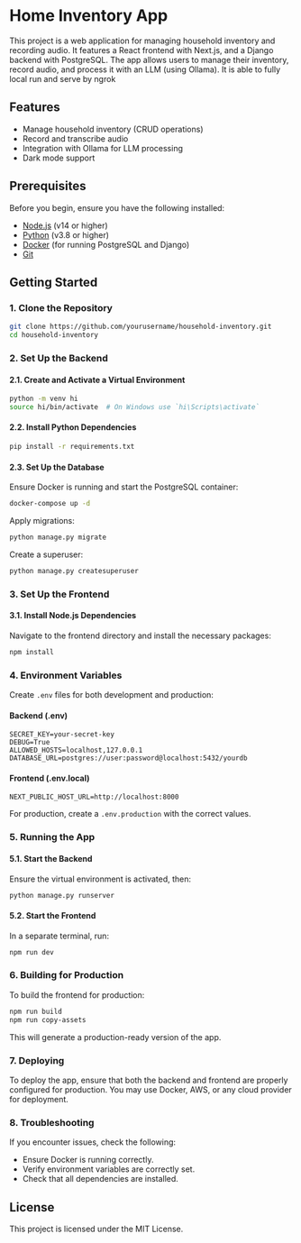 # Home Inventory App

This project is a web application for managing household inventory and recording audio. It features a React frontend with Next.js, and a Django backend with PostgreSQL. The app allows users to manage their inventory, record audio, and process it with an LLM (using Ollama).
It is able to fully local run and serve by ngrok

## Features

- Manage household inventory (CRUD operations)
- Record and transcribe audio
- Integration with Ollama for LLM processing
- Dark mode support

## Prerequisites

Before you begin, ensure you have the following installed:

- [Node.js](https://nodejs.org/) (v14 or higher)
- [Python](https://www.python.org/) (v3.8 or higher)
- [Docker](https://www.docker.com/) (for running PostgreSQL and Django)
- [Git](https://git-scm.com/)

## Getting Started

### 1. Clone the Repository

```bash
git clone https://github.com/yourusername/household-inventory.git
cd household-inventory
```

### 2. Set Up the Backend

#### 2.1. Create and Activate a Virtual Environment

```bash
python -m venv hi
source hi/bin/activate  # On Windows use `hi\Scripts\activate`
```

#### 2.2. Install Python Dependencies

```bash
pip install -r requirements.txt
```

#### 2.3. Set Up the Database

Ensure Docker is running and start the PostgreSQL container:

```bash
docker-compose up -d
```

Apply migrations:

```bash
python manage.py migrate
```

Create a superuser:

```bash
python manage.py createsuperuser
```

### 3. Set Up the Frontend

#### 3.1. Install Node.js Dependencies

Navigate to the frontend directory and install the necessary packages:

```bash
npm install
```

### 4. Environment Variables

Create `.env` files for both development and production:

#### Backend (.env)

```plaintext
SECRET_KEY=your-secret-key
DEBUG=True
ALLOWED_HOSTS=localhost,127.0.0.1
DATABASE_URL=postgres://user:password@localhost:5432/yourdb
```

#### Frontend (.env.local)

```plaintext
NEXT_PUBLIC_HOST_URL=http://localhost:8000
```

For production, create a `.env.production` with the correct values.

### 5. Running the App

#### 5.1. Start the Backend

Ensure the virtual environment is activated, then:

```bash
python manage.py runserver
```

#### 5.2. Start the Frontend

In a separate terminal, run:

```bash
npm run dev
```

### 6. Building for Production

To build the frontend for production:

```bash
npm run build
npm run copy-assets
```

This will generate a production-ready version of the app.

### 7. Deploying

To deploy the app, ensure that both the backend and frontend are properly configured for production. You may use Docker, AWS, or any cloud provider for deployment.

### 8. Troubleshooting

If you encounter issues, check the following:

- Ensure Docker is running correctly.
- Verify environment variables are correctly set.
- Check that all dependencies are installed.

## License

This project is licensed under the MIT License.


